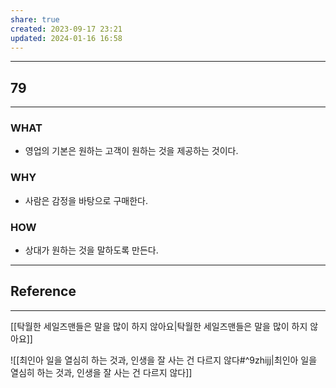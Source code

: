 ```yaml
---
share: true
created: 2023-09-17 23:21
updated: 2024-01-16 16:58
---
```


---
## 79
---
### WHAT
- 영업의 기본은 원하는 고객이 원하는 것을 제공하는 것이다.
### WHY
- 사람은 감정을 바탕으로 구매한다.
### HOW
- 상대가 원하는 것을 말하도록 만든다.
---



## Reference
---
[[탁월한 세일즈맨들은 말을 많이 하지 않아요|탁월한 세일즈맨들은 말을 많이 하지 않아요]]

![[최인아  일을 열심히 하는 것과, 인생을 잘 사는 건 다르지 않다#^9zhijj|최인아  일을 열심히 하는 것과, 인생을 잘 사는 건 다르지 않다]]
